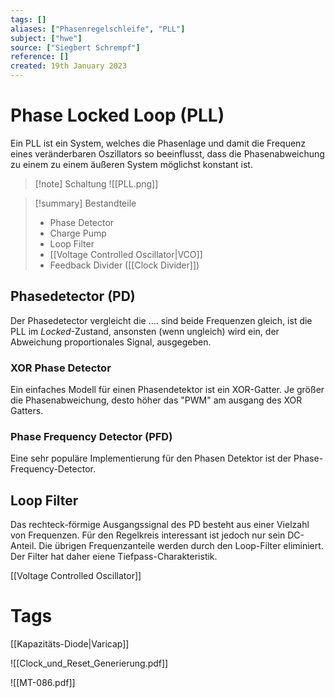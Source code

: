 ```yaml
---
tags: []
aliases: ["Phasenregelschleife", "PLL"]
subject: ["hwe"]
source: ["Siegbert Schrempf"]
reference: []
created: 19th January 2023
---
```


# Phase Locked Loop (PLL)

Ein PLL ist ein System, welches die Phasenlage und damit die Frequenz eines veränderbaren Oszillators so beeinflusst, dass die Phasenabweichung zu einem zu einem äußeren System möglichst konstant ist. 

> [!note] Schaltung
> ![[PLL.png]]

> [!summary] Bestandteile
> - Phase Detector
> - Charge Pump
> - Loop Filter
> - [[Voltage Controlled Oscillator|VCO]]
> - Feedback Divider ([[Clock Divider]])

## Phasedetector (PD)
Der Phasedetector vergleicht die .... sind beide Frequenzen gleich, ist die PLL im *Locked*-Zustand, ansonsten (wenn ungleich) wird ein, der Abweichung proportionales Signal, ausgegeben.

### XOR Phase Detector
Ein einfaches Modell für einen Phasendetektor ist ein XOR-Gatter.
Je größer die Phasenabweichung, desto höher das "PWM" am ausgang des XOR Gatters.

### Phase Frequency Detector (PFD)
Eine sehr populäre Implementierung für den Phasen Detektor ist der Phase-Frequency-Detector.



## Loop Filter
Das rechteck-förmige Ausgangssignal des PD besteht aus einer Vielzahl von Frequenzen.
Für den Regelkreis interessant ist jedoch nur sein DC-Anteil. Die übrigen Frequenzanteile werden durch den Loop-Filter eliminiert. Der Filter hat daher eiene Tiefpass-Charakteristik.

[[Voltage Controlled Oscillator]]


# Tags
[[Kapazitäts-Diode|Varicap]]


![[Clock_und_Reset_Generierung.pdf]]

![[MT-086.pdf]]